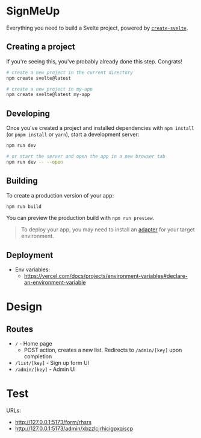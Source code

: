 # SignMeUp

Everything you need to build a Svelte project, powered by [`create-svelte`](https://github.com/sveltejs/kit/tree/master/packages/create-svelte).

## Creating a project

If you're seeing this, you've probably already done this step. Congrats!

```bash
# create a new project in the current directory
npm create svelte@latest

# create a new project in my-app
npm create svelte@latest my-app
```

## Developing

Once you've created a project and installed dependencies with `npm install` (or `pnpm install` or `yarn`), start a development server:

```bash
npm run dev

# or start the server and open the app in a new browser tab
npm run dev -- --open
```

## Building

To create a production version of your app:

```bash
npm run build
```

You can preview the production build with `npm run preview`.

> To deploy your app, you may need to install an [adapter](https://kit.svelte.dev/docs/adapters) for your target environment.

## Deployment

- Env variables:
  - https://vercel.com/docs/projects/environment-variables#declare-an-environment-variable


# Design

## Routes

- `/` - Home page
  - POST action, creates a new list. Redirects to `/admin/[key]` upon completion
- `/list/[key]` - Sign up form UI
- `/admin/[key]` - Admin UI

# Test

URLs:

- http://127.0.0.1:5173/form/rhsrs
- http://127.0.0.1:5173/admin/xbzzlcjrhicigpxqiscp
